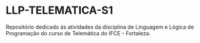 # LLP-TELEMATICA-S1
Repositório dedicado ás atividades da disciplina de Linguagem e Lógica de Programação do curso de Telemática do IFCE - Fortaleza.
